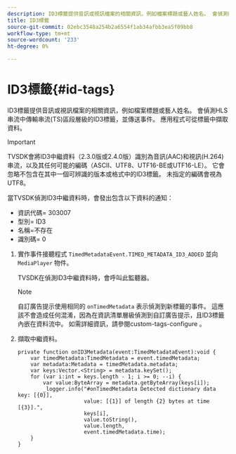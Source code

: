 ```yaml
---
description: ID3標籤提供音訊或視訊檔案的相關資訊，例如檔案標題或藝人姓名。 會偵測HLS串流中傳輸串流(TS)區段層級的ID3標籤，並傳送事件。 應用程式可從標籤中擷取資料。
title: ID3標籤
source-git-commit: 02ebc3548a254b2a6554f1ab34afbb3ea5f09bb8
workflow-type: tm+mt
source-wordcount: '233'
ht-degree: 0%

---
```


# ID3標籤{#id-tags}

ID3標籤提供音訊或視訊檔案的相關資訊，例如檔案標題或藝人姓名。 會偵測HLS串流中傳輸串流(TS)區段層級的ID3標籤，並傳送事件。 應用程式可從標籤中擷取資料。

>[!IMPORTANT]
>
>TVSDK會將ID3中繼資料（2.3.0版或2.4.0版）識別為音訊(AAC)和視訊(H.264)串流，以及其任何可能的編碼（ASCII、UTF8、UTF16-BE或UTF16-LE）。 它會忽略不包含在其中一個可辨識的版本或格式中的ID3標籤。 未指定的編碼會視為UTF8。

當TVSDK偵測ID3中繼資料時，會發出包含以下資料的通知：

* 資訊代碼= 303007
* 型別= ID3
* 名稱=不存在
* 識別碼= 0

1. 實作事件接聽程式 `TimedMetadataEvent.TIMED_METADATA_ID3_ADDED` 並向 `MediaPlayer` 物件。

   TVSDK在偵測ID3中繼資料時，會呼叫此監聽器。

   >[!NOTE]
   >
   >自訂廣告提示使用相同的 `onTimedMetadata` 表示偵測到新標籤的事件。 這應該不會造成任何混淆，因為在資訊清單層級偵測到自訂廣告提示，且ID3標籤內嵌在資料流中。 如需詳細資訊，請參閱custom-tags-configure 。

1. 擷取中繼資料。

   ```
   private function onID3Metadata(event:TimedMetadataEvent):void { 
       var timedMetadata:TimedMetadata = event.timedMetadata; 
       var metadata:Metadata = timedMetadata.metadata; 
       var keys:Vector.<String> = metadata.keySet(); 
       for (var i:int = keys.length - 1; i >= 0; --i) { 
           var value:ByteArray = metadata.getByteArray(keys[i]); 
           _logger.info("#onTimedMetadata Detected dictionary data key: [{0}],  
                        value: [{1}] of length {2} bytes at time [{3}].",  
                        keys[i],  
                        value.toString(),  
                        value.length,  
                        event.timedMetadata.time); 
       } 
   } 
   ```
